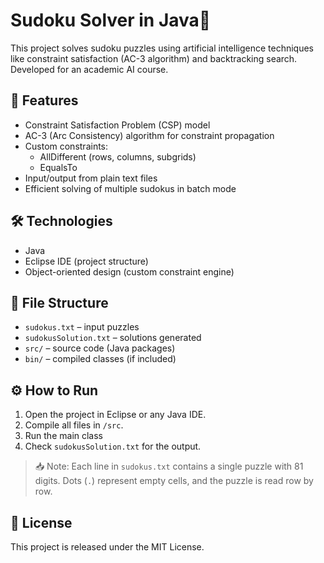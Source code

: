 # Sudoku Solver in Java🧠

This project solves sudoku puzzles using artificial intelligence techniques like constraint satisfaction (AC-3 algorithm) and backtracking search. Developed for an academic AI course.

## 🚀 Features

- Constraint Satisfaction Problem (CSP) model
- AC-3 (Arc Consistency) algorithm for constraint propagation
- Custom constraints:
  - AllDifferent (rows, columns, subgrids)
  - EqualsTo
- Input/output from plain text files
- Efficient solving of multiple sudokus in batch mode

## 🛠️ Technologies

- Java
- Eclipse IDE (project structure)
- Object-oriented design (custom constraint engine)

## 📂 File Structure

- `sudokus.txt` – input puzzles
- `sudokusSolution.txt` – solutions generated
- `src/` – source code (Java packages)
- `bin/` – compiled classes (if included)

## ⚙️ How to Run

1. Open the project in Eclipse or any Java IDE.
2. Compile all files in `/src`.
3. Run the main class
4. Check `sudokusSolution.txt` for the output.

> 📥 Note: Each line in `sudokus.txt` contains a single puzzle with 81 digits.
> Dots (`.`) represent empty cells, and the puzzle is read row by row.

## 📝 License

This project is released under the MIT License.
